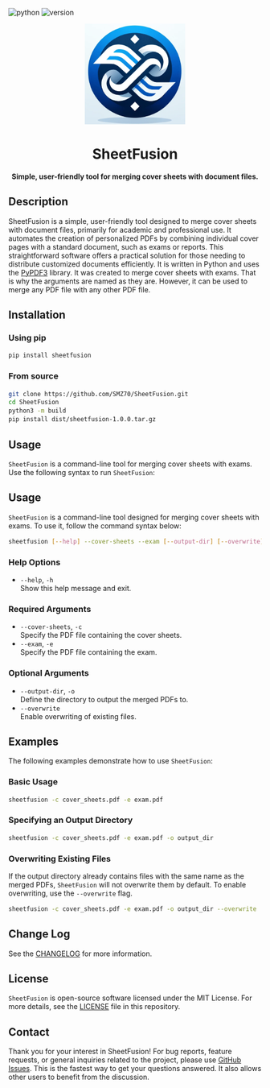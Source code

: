 [python]: https://img.shields.io/badge/-Python-3776AB?logo=python&logoColor=white
[version]: https://img.shields.io/badge/Version-1.0.3-blue

![python][python]
![version][version]

<p align="center">
  <img src="https://raw.githubusercontent.com/SMZ70/SheetFusion/master/assets/logo.png" alt="SheetFusion Logo" width="200">
</p>

<h1 align="center">SheetFusion</h1>

<p align="center">
  <b>Simple, user-friendly tool for merging cover sheets with document files.</b>
</p>

## Description

SheetFusion is a simple, user-friendly tool designed to merge cover sheets with document files, primarily for academic and professional use. It automates the creation of personalized PDFs by combining individual cover pages with a standard document, such as exams or reports. This straightforward software offers a practical solution for those needing to distribute customized documents efficiently. It is written in Python and uses the [PyPDF3](https://github.com/sfneal/PyPDF3) library. It was created to merge cover sheets with exams. That is why the arguments are named as they are. However, it can be used to merge any PDF file with any other PDF file.

## Installation

### Using pip

```bash
pip install sheetfusion
```

### From source

```bash
git clone https://github.com/SMZ70/SheetFusion.git
cd SheetFusion
python3 -m build
pip install dist/sheetfusion-1.0.0.tar.gz
```

## Usage

`SheetFusion` is a command-line tool for merging cover sheets with exams. Use the following syntax to run `SheetFusion`:

## Usage

`SheetFusion` is a command-line tool designed for merging cover sheets with exams. To use it, follow the command syntax below:

```bash
sheetfusion [--help] --cover-sheets --exam [--output-dir] [--overwrite]
```

### Help Options

- `--help`, `-h`  
  Show this help message and exit.

### Required Arguments

- `--cover-sheets`, `-c`  
  Specify the PDF file containing the cover sheets.
- `--exam`, `-e`  
  Specify the PDF file containing the exam.

### Optional Arguments

- `--output-dir`, `-o`  
  Define the directory to output the merged PDFs to.
- `--overwrite`  
  Enable overwriting of existing files.

## Examples

The following examples demonstrate how to use `SheetFusion`:

### Basic Usage

```bash
sheetfusion -c cover_sheets.pdf -e exam.pdf
```

### Specifying an Output Directory

```bash
sheetfusion -c cover_sheets.pdf -e exam.pdf -o output_dir
```

### Overwriting Existing Files

If the output directory already contains files with the same name as the merged PDFs, `SheetFusion` will not overwrite them by default. To enable overwriting, use the `--overwrite` flag.

```bash
sheetfusion -c cover_sheets.pdf -e exam.pdf -o output_dir --overwrite
```

## Change Log

See the [CHANGELOG](CHANGELOG.md) for more information.

## License

`SheetFusion` is open-source software licensed under the MIT License. For more details, see the [LICENSE](LICENSE) file in this repository.

## Contact

Thank you for your interest in SheetFusion! For bug reports, feature requests, or general inquiries related to the project, please use [GitHub Issues](https://github.com/SMZ70/SheetFusion/issues). This is the fastest way to get your questions answered. It also allows other users to benefit from the discussion.
